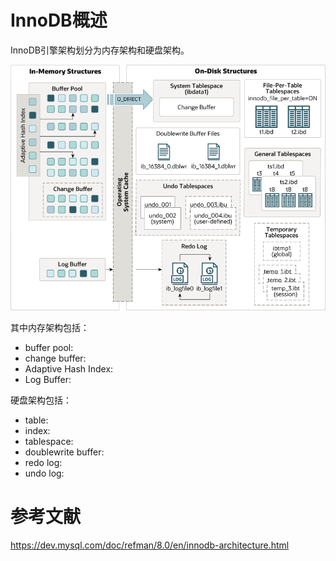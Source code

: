 # InnoDB概述
InnoDB引擎架构划分为内存架构和硬盘架构。

![innodb architecture](../../../_images/innodb-architecture-8-0.png)

其中内存架构包括：
- buffer pool:
- change buffer:
- Adaptive Hash Index:
- Log Buffer:

硬盘架构包括：
- table:
- index:
- tablespace:
- doublewrite buffer:
- redo log:
- undo log:

# 参考文献
https://dev.mysql.com/doc/refman/8.0/en/innodb-architecture.html